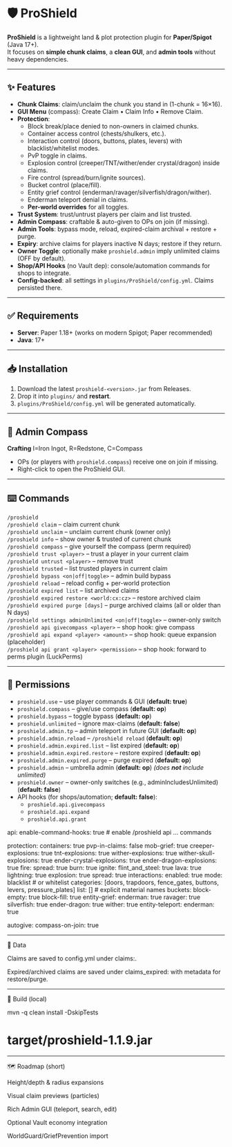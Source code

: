 # 🛡️ ProShield

**ProShield** is a lightweight land & plot protection plugin for **Paper/Spigot** (Java 17+).  
It focuses on **simple chunk claims**, a **clean GUI**, and **admin tools** without heavy dependencies.

---

## ✨ Features

- **Chunk Claims**: claim/unclaim the chunk you stand in (1-chunk = 16×16).
- **GUI Menu** (compass): Create Claim • Claim Info • Remove Claim.
- **Protection**:
  - Block break/place denied to non-owners in claimed chunks.
  - Container access control (chests/shulkers, etc.).
  - Interaction control (doors, buttons, plates, levers) with blacklist/whitelist modes.
  - PvP toggle in claims.
  - Explosion control (creeper/TNT/wither/ender crystal/dragon) inside claims.
  - Fire control (spread/burn/ignite sources).
  - Bucket control (place/fill).
  - Entity grief control (enderman/ravager/silverfish/dragon/wither).
  - Enderman teleport denial in claims.
  - **Per-world overrides** for all toggles.
- **Trust System**: trust/untrust players per claim and list trusted.
- **Admin Compass**: craftable & auto-given to OPs on join (if missing).
- **Admin Tools**: bypass mode, reload, expired-claim archival + restore + purge.
- **Expiry**: archive claims for players inactive N days; restore if they return.
- **Owner Toggle**: optionally make `proshield.admin` imply unlimited claims (OFF by default).
- **Shop/API Hooks** (no Vault dep): console/automation commands for shops to integrate.
- **Config-backed**: all settings in `plugins/ProShield/config.yml`. Claims persisted there.

---

## ✅ Requirements

- **Server**: Paper 1.18+ (works on modern Spigot; Paper recommended)
- **Java**: 17+

---

## 📥 Installation

1. Download the latest `proshield-<version>.jar` from Releases.
2. Drop it into `plugins/` and **restart**.
3. `plugins/ProShield/config.yml` will be generated automatically.

---

## 🧭 Admin Compass

**Crafting**
I=Iron Ingot, R=Redstone, C=Compass
- OPs (or players with `proshield.compass`) receive one on join if missing.
- Right-click to open the ProShield GUI.

---

## ⌨️ Commands

`/proshield`  
`/proshield claim` – claim current chunk  
`/proshield unclaim` – unclaim current chunk (owner only)  
`/proshield info` – show owner & trusted of current chunk  
`/proshield compass` – give yourself the compass (perm required)  
`/proshield trust <player>` – trust a player in your current claim  
`/proshield untrust <player>` – remove trust  
`/proshield trusted` – list trusted players in current claim  
`/proshield bypass <on|off|toggle>` – admin build bypass  
`/proshield reload` – reload config + per-world protection  
`/proshield expired list` – list archived claims  
`/proshield expired restore <world:cx:cz>` – restore archived claim  
`/proshield expired purge [days]` – purge archived claims (all or older than N days)  
`/proshield settings adminUnlimited <on|off|toggle>` – owner-only switch  
`/proshield api givecompass <player>` – shop hook: give compass  
`/proshield api expand <player> <amount>` – shop hook: queue expansion (placeholder)  
`/proshield api grant <player> <permission>` – shop hook: forward to perms plugin (LuckPerms)

---

## 🔐 Permissions

- `proshield.use` – use player commands & GUI (**default: true**)
- `proshield.compass` – give/use compass (**default: op**)
- `proshield.bypass` – toggle bypass (**default: op**)
- `proshield.unlimited` – ignore max-claims (**default: false**)
- `proshield.admin.tp` – admin teleport in future GUI (**default: op**)
- `proshield.admin.reload` – `/proshield reload` (**default: op**)
- `proshield.admin.expired.list` – list expired (**default: op**)  
- `proshield.admin.expired.restore` – restore expired (**default: op**)  
- `proshield.admin.expired.purge` – purge expired (**default: op**)
- `proshield.admin` – umbrella admin (**default: op**) *(does **not** include unlimited)*
- `proshield.owner` – owner-only switches (e.g., adminIncludesUnlimited) (**default: false**)
- API hooks (for shops/automation; **default: false**):
  - `proshield.api.givecompass`
  - `proshield.api.expand`
  - `proshield.api.grant`

api:
  enable-command-hooks: true        # enable /proshield api ... commands

protection:
  containers: true
  pvp-in-claims: false
  mob-grief: true
  creeper-explosions: true
  tnt-explosions: true
  wither-explosions: true
  wither-skull-explosions: true
  ender-crystal-explosions: true
  ender-dragon-explosions: true
  fire:
    spread: true
    burn: true
    ignite:
      flint_and_steel: true
      lava: true
      lightning: true
      explosion: true
      spread: true
  interactions:
    enabled: true
    mode: blacklist                 # or whitelist
    categories: [doors, trapdoors, fence_gates, buttons, levers, pressure_plates]
    list: []                        # explicit material names
  buckets:
    block-empty: true
    block-fill: true
  entity-grief:
    enderman: true
    ravager: true
    silverfish: true
    ender-dragon: true
    wither: true
  entity-teleport:
    enderman: true

autogive:
  compass-on-join: true


---

🧱 Data

Claims are saved to config.yml under claims:.

Expired/archived claims are saved under claims_expired: with metadata for restore/purge.



---

🧪 Build (local)

mvn -q clean install -DskipTests
# target/proshield-1.1.9.jar


---

🗺️ Roadmap (short)

Height/depth & radius expansions

Visual claim previews (particles)

Rich Admin GUI (teleport, search, edit)

Optional Vault economy integration

WorldGuard/GriefPrevention import
